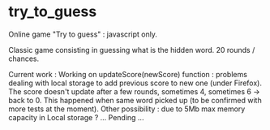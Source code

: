 # try_to_guess
Online game "Try to guess" : javascript only. 

Classic game consisting in guessing what is the hidden word. 
20 rounds / chances. 

Current work : 
Working on updateScore(newScore) function : problems dealing with local storage to add previous score to new one (under Firefox). 
The score doesn't update after a few rounds, sometimes 4, sometimes 6 -> back to 0. 
This happened when same word picked up (to be confirmed with more tests at the moment). 
Other possibility : due to 5Mb max memory capacity in Local storage ? 
... Pending ... 
